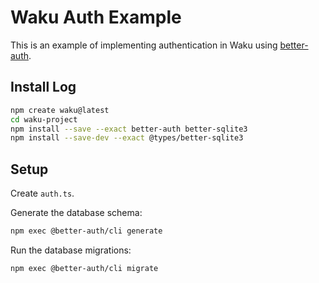 # Waku Auth Example

This is an example of implementing authentication in Waku using [better-auth](https://www.better-auth.com/docs/installation).

## Install Log

```sh
npm create waku@latest
cd waku-project
npm install --save --exact better-auth better-sqlite3
npm install --save-dev --exact @types/better-sqlite3
```

## Setup

Create `auth.ts`.

Generate the database schema:

```sh
npm exec @better-auth/cli generate
```

Run the database migrations:

```sh
npm exec @better-auth/cli migrate
```
